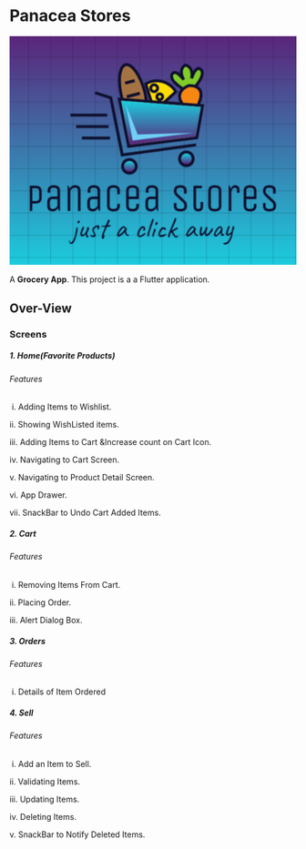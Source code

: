 # Panacea Stores

![img](img.png)

A **Grocery App**. This project is a  a Flutter application.

## Over-View

### Screens

 ##### 1. Home(Favorite Products)

###### Features

​	i. Adding Items to Wishlist. 

   ii. Showing WishListed items.

  iii. Adding Items to Cart &Increase count on Cart Icon.

  iv. Navigating to Cart Screen.

   v. Navigating to Product Detail Screen.

  vi. App Drawer.

 vii. SnackBar to Undo Cart Added Items.

##### 2. Cart

###### Features

​    i. Removing Items From Cart. 

   ii. Placing Order.

  iii. Alert Dialog Box.

##### 3. Orders

###### Features

​    i. Details of Item Ordered

##### 4. Sell

###### Features

​    i. Add an Item to Sell. 

   ii. Validating Items.

  iii. Updating Items.

  iv. Deleting Items.

  v. SnackBar to Notify Deleted Items.